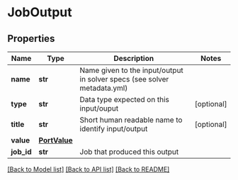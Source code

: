 # JobOutput

## Properties
Name | Type | Description | Notes
------------ | ------------- | ------------- | -------------
**name** | **str** | Name given to the input/output in solver specs (see solver metadata.yml) | 
**type** | **str** | Data type expected on this input/ouput | [optional] 
**title** | **str** | Short human readable name to identify input/output | [optional] 
**value** | [**PortValue**](PortValue.md) |  | 
**job_id** | **str** | Job that produced this output | 

[[Back to Model list]](../README.md#documentation-for-models) [[Back to API list]](../README.md#documentation-for-api-endpoints) [[Back to README]](../README.md)


